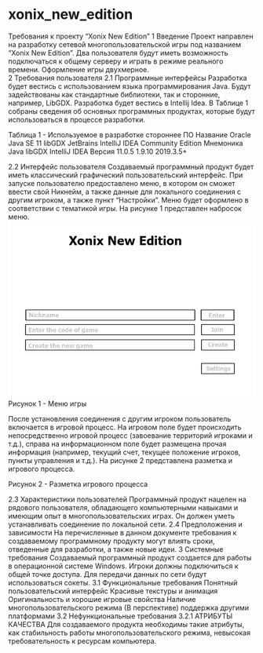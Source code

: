 # xonix_new_edition
Требования к проекту “Xonix New Edition”
1 Введение
Проект направлен на разработку сетевой многопользовательской игры под названием “Xonix New Edition”. Два пользователя будут иметь возможность подключаться к общему серверу и играть в режиме реального времени. Оформление игры двухмерное.  
2 Требования пользователя
2.1 Программные интерфейсы
Разработка будет вестись с использованием языка программирования Java. Будут задействованы как стандартные библиотеки, так и сторонние, например, LibGDX. Разработка будет вестись в Intellij Idea. В Таблице 1 собраны сведения об основных программных продуктах, которые будут использоваться в процессе разработки.

Таблица 1 - Используемое в разработке стороннее ПО
Название
Oracle Java SE 11
libGDX
JetBrains IntelliJ IDEA Community Edition 
Мнемоника
Java
libGDX
IntelliJ IDEA
Версия
11.0.5
1.9.10
2019.3.5+

2.2 Интерфейс пользователя
Создаваемый программный продукт будет иметь классический графический пользовательский интерфейс. При запуске пользователю предоставлено меню, в котором он сможет ввести свой Никнейм, а также данные для локального соединения с другим игроком, а также пункт “Настройки”. Меню будет оформлено в соответствии с тематикой игры. На рисунке 1 представлен набросок меню. ![alt text](images/image_1.png)
Рисунок 1 - Меню игры

После установления соединения с другим игроком пользователь включается в игровой процесс. На игровом поле будет происходить непосредственно игровой процесс (завоевание территорий игроками и т.д.), справа на информационном поле будет размещена прочая информация (например, текущий счет, текущее положение игроков, пункты управления и т.д.). На рисунке 2 представлена разметка и игрового процесса.

Рисунок 2 - Разметка игрового процесса

2.3 Характеристики пользователей
Программный продукт нацелен на рядового пользователя, обладающего компьютерными навыками и имеющим опыт в многопользовательских играх. Он должен уметь устанавливать соединение по локальной сети.
2.4 Предположения и зависимости
На перечисленные в данном документе требования к создаваемому программному продукту могут влиять сроки, отведенные для разработки, а также новые идеи.
3 Системные требования
Создаваемый программный продукт создается для работы в операционной системе Windows. Игроки должны подключиться к общей точке доступа. Для передачи данных по сети будут использоваться сокеты.
3.1 Функциональные требования
Понятный пользовательский интерфейс
Красивые текстуры и анимация
Оригинальность и хорошие игровые свойства
Наличие многопользовательского режима
(В перспективе) поддержка другими платформами
3.2 Нефункциональные требования
3.2.1 АТРИБУТЫ КАЧЕСТВА
Для создаваемого продукта необходимы такие атрибуты, как стабильность работы многопользовательского режима, невысокая требовательность к ресурсам компьютера.



